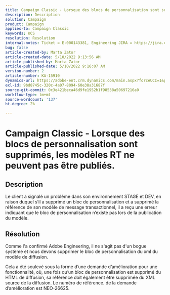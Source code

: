 ```yaml
---
title: Campaign Classic - Lorsque des blocs de personnalisation sont supprimés, les modèles RT ne peuvent pas être publiés.
description: Description
solution: Campaign
product: Campaign
applies-to: Campaign Classic
keywords: KCS
resolution: Resolution
internal-notes: Ticket = E-000143381, Engineering JIRA = https://jira.corp.adobe.com/browse/NEO-26451 , Enhancement = https://jira.corp.adobe.com/browse/NEO-26451
bug: false
article-created-by: Marta Zator
article-created-date: 5/10/2022 9:13:56 AM
article-published-by: Marta Zator
article-published-date: 5/10/2022 9:16:07 AM
version-number: 2
article-number: KA-15910
dynamics-url: https://adobe-ent.crm.dynamics.com/main.aspx?forceUCI=1&pagetype=entityrecord&etn=knowledgearticle&id=d7a4d37e-41d0-ec11-a7b5-00224809c101
exl-id: 9bd8745c-320c-4a07-8094-60e38a31687f
source-git-commit: 0c3e421beca46d9fe1952b1f98538a50697216a0
workflow-type: tm+mt
source-wordcount: '137'
ht-degree: 2%

---
```


# Campaign Classic - Lorsque des blocs de personnalisation sont supprimés, les modèles RT ne peuvent pas être publiés.

## Description


Le client a signalé un problème dans son environnement STAGE et DEV, en raison duquel s’il a supprimé un bloc de personnalisation et a supprimé la référence de son modèle de message transactionnel, il a reçu une erreur indiquant que le bloc de personnalisation n’existe pas lors de la publication du modèle.


## Résolution


Comme l&#39;a confirmé Adobe Engineering, il ne s&#39;agit pas d&#39;un bogue système et nous devons supprimer le bloc de personnalisation du xml du modèle de diffusion.

Cela a été soulevé sous la forme d’une demande d’amélioration pour une fonctionnalité, où, une fois qu’un bloc de personnalisation est supprimé du HTML de diffusion, sa référence doit également être supprimée du XML source de la diffusion. Le numéro de référence. de la demande d’amélioration est NEO-26625.
